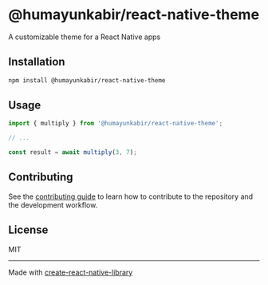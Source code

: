 # @humayunkabir/react-native-theme

A customizable theme for a React Native apps

## Installation

```sh
npm install @humayunkabir/react-native-theme
```

## Usage

```js
import { multiply } from '@humayunkabir/react-native-theme';

// ...

const result = await multiply(3, 7);
```

## Contributing

See the [contributing guide](CONTRIBUTING.md) to learn how to contribute to the repository and the development workflow.

## License

MIT

---

Made with [create-react-native-library](https://github.com/callstack/react-native-builder-bob)

